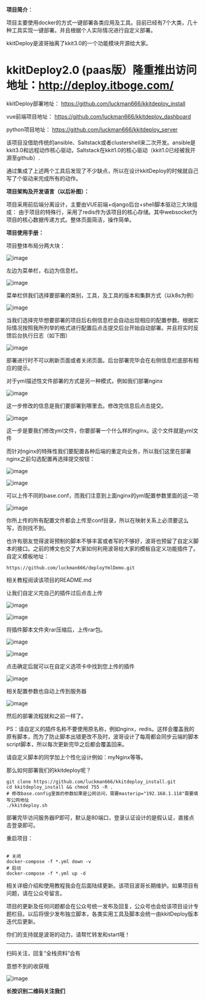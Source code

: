 **项目简介**：

项目主要使用docker的方式一键部署各类应用及工具。目前已经有7个大类，几十种工具实现一键部署。并且根据个人实际情况进行自定义部署。

kkitDeploy是波哥抽离了kkit3.0的一个功能模块开源给大家。

# kkitDeploy2.0 (paas版）隆重推出访问地址：http://deploy.itboge.com/

kkitDeploy部署地址：
https://github.com/luckman666/kkitdeploy_install

vue前端项目地址：
https://github.com/luckman666/kkitdeploy_dashboard


python项目地址：
https://github.com/luckman666/kkitdeploy_server


该项目没借助传统的ansible、Saltstack或者clustershell来二次开发。ansible是kkit3.0和远程动作核心驱动，Saltstack在kkit1.0的核心驱动（kkit1.0已经被我开源至github）.

通过集成了上述两个工具后发现了不少缺点，所以在设计kkitDeploy的时候就自己写了个驱动来完成所有的动作。

**项目架构及开发语言（以后补图）：**

项目采用前后端分离设计，主要由VUE前端+django后台+shell脚本驱动三大块组成：
由于项目的特殊行，采用了redis作为该项目的核心存储。其中websocket为项目的核心数据传递方式。整体页面简洁，操作简单。

**项目使用手册：**

项目整体布局分两大块：

![image](https://upload-images.jianshu.io/upload_images/14069013-2726d15317587395?imageMogr2/auto-orient/strip%7CimageView2/2/w/1240)

左边为菜单栏，右边为信息栏。

![image](https://upload-images.jianshu.io/upload_images/14069013-f3c03383ee624a61?imageMogr2/auto-orient/strip%7CimageView2/2/w/1240)

菜单栏供我们选择要部署的类别，工具，及工具的版本和集群方式（以k8s为例）

![image](https://upload-images.jianshu.io/upload_images/14069013-4dde7d9a5cfef879?imageMogr2/auto-orient/strip%7CimageView2/2/w/1240)

当我们选择完毕想要部署的项目后右侧信息栏会自动出现相应的配置参数。根据实际情况按照我所列举的格式进行配置后点击提交后台开始自动部署。并且将实时反馈后台执行日志（如下图）

![image](https://upload-images.jianshu.io/upload_images/14069013-35055a6531e200fa?imageMogr2/auto-orient/strip%7CimageView2/2/w/1240)

部署进行时不可以刷新页面或者关闭页面。后台部署完毕会在右侧信息栏底部有相应的提示。

对于yml描述性文件部署的方式是另一种模式，例如我们部署nginx

![image](https://upload-images.jianshu.io/upload_images/14069013-aca0ebb145cad381?imageMogr2/auto-orient/strip%7CimageView2/2/w/1240)

这一步修改的信息是我们要部署到哪里去。修改完信息后点击提交。

![image](https://upload-images.jianshu.io/upload_images/14069013-4f17996ee02c5db0?imageMogr2/auto-orient/strip%7CimageView2/2/w/1240)

这一步是要我们修改yml文件，你要部署一个什么样的nginx。这个文件就是yml文件

而针对nginx的特殊性我们要配置各种后端的重定向业务，所以我们这里在部署nginx之前勾选配置再选择提交按钮：

![image](https://upload-images.jianshu.io/upload_images/14069013-12a63cbdab0bcf42?imageMogr2/auto-orient/strip%7CimageView2/2/w/1240)

![image](https://upload-images.jianshu.io/upload_images/14069013-bce31e26bdb22123?imageMogr2/auto-orient/strip%7CimageView2/2/w/1240)

可以上传不同的base.conf，而我们注意到上面nginx的yml配置参数里面的这一项

![image](https://upload-images.jianshu.io/upload_images/14069013-5127e723d04a4614?imageMogr2/auto-orient/strip%7CimageView2/2/w/1240)

你所上传的所有配置文件都会上传至conf目录，所以在映射关系上必须要这么写，否则找不到。

也许有朋友觉得波哥预制的脚本不够丰富或者写的不够好，波哥也预留了自定义脚本的接口。之前的博文也交了大家如何利用波哥给大家的模板自定义功能插件了。自定义模板地址：

```
https://github.com/luckman666/deployYmlDemo.git
```

相关教程阅读该项目的README.md

让我们自定义完自己的插件过后点击上传  

![image](https://upload-images.jianshu.io/upload_images/14069013-d276faa826088be8?imageMogr2/auto-orient/strip%7CimageView2/2/w/1240)

![image](https://upload-images.jianshu.io/upload_images/14069013-0e1b385c7b968ee8?imageMogr2/auto-orient/strip%7CimageView2/2/w/1240)

将插件脚本文件夹rar压缩后，上传rar包。

![image](https://upload-images.jianshu.io/upload_images/14069013-51f43bf65733b441?imageMogr2/auto-orient/strip%7CimageView2/2/w/1240)

![image](https://upload-images.jianshu.io/upload_images/14069013-ec11ce854e3d4305?imageMogr2/auto-orient/strip%7CimageView2/2/w/1240)

点击确定后就可以在自定义选项卡中找到您上传的插件

![image](https://upload-images.jianshu.io/upload_images/14069013-253e8977eb3e0632?imageMogr2/auto-orient/strip%7CimageView2/2/w/1240)

相关配置参数也自动上传到服务器

![image](https://upload-images.jianshu.io/upload_images/14069013-e4dfe48f324b17cc?imageMogr2/auto-orient/strip%7CimageView2/2/w/1240)

然后的部署流程就和之前一样了。

PS：请自定义的插件名称不要使用原名称，例如nginx，redis。这样会覆盖我的原有脚本，而为了防止脚本出错更改不及时，波哥设计了每周都会同步云端的脚本script脚本，所以每次更新完毕之后都会覆盖回来。

请自定义脚本的同学加上个性化设计例如：myNginx等等。

那么如何部署我们的kkitdeploy呢？

```
git clone https://github.com/luckman666/kkitdeploy_install.git
cd kkitdeploy_install && chmod 755 -R .
# 修改base.config里面的参数如果是公网访问，需要masterip="192.168.1.118"需要填写公网地址
./kkitdeploy.sh
```

部署完毕访问服务器IP即可，默认是80端口，登录认证设计的是假认证，直接点击登录即可。

重启项目：

```

# 关闭
docker-compose -f *.yml down -v 
# 启动
docker-compose -f *.yml up -d
```

相关详细介绍和使用教程我会在后面陆续更新。该项目波哥长期维护。如果项目有问题，请在公众号留言。

项目的更新及任何问题都会在公众号统一发布及回复，公众号也会给该项目设计专题栏目。以后将很少发布独立脚本，各类实用工具及脚本会统一由kkitDeploy版本迭代后更新。

你们的支持就是波哥的动力，请帮忙转发和start哦！

* * *

扫码关注，回复“全栈资料”会有

意想不到的收获哦


![image](https://upload-images.jianshu.io/upload_images/14069013-9e9bed4ff95ffc41?imageMogr2/auto-orient/strip%7CimageView2/2/w/1240)



**长按识别二维码关注我们**




